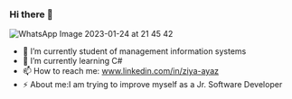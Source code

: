 ### Hi there 👋
![WhatsApp Image 2023-01-24 at 21 45 42](https://user-images.githubusercontent.com/108951092/214382932-c082f8e9-dc12-4d40-83c8-42eb56287c12.jpeg)

- 🔭 I’m currently student of management information systems  
- 🌱 I’m currently learning C# 
- 📫 How to reach me: www.linkedin.com/in/ziya-ayaz
- ⚡ About me:I am trying to improve myself as a Jr. Software Developer


<!--
**ziyaayazz/ziyaayazz** is a ✨ _special_ ✨ repository because its `README.md` (this file) appears on your GitHub profile.

Here are some ideas to get you started:

- 🔭 I’m currently student of management information systems  
- 🌱 I’m currently learning C# 
- 📫 How to reach me: www.linkedin.com/in/ziya-ayaz
- ⚡ About me:I am trying to improve myself as a Jr. Software Developer

![WhatsApp Image 2023-01-24 at 21 45 42](https://user-images.githubusercontent.com/108951092/214382748-41f0918e-a8e9-4273-898b-e39e91a7edbb.jpeg)


- 🔭 I’m currently student of management information systems  
- 🌱 I’m currently learning C# 
- 📫 How to reach me: www.linkedin.com/in/ziya-ayaz
- ⚡ About me:I am trying to improve myself as a Jr. Software Developer
